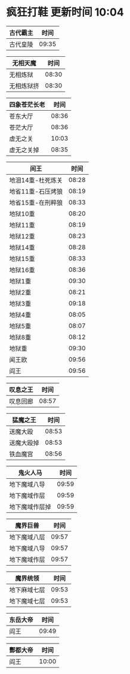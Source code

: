 # 疯狂打鞋 更新时间 10:04

| 古代霸主   | 时间    |
|--------|-------|
| 古代皇陵 | 09:35 |

| 无相天魔   | 时间    |
|--------|-------|
| 无相炼狱 | 08:30 |
| 无相炼狱挤 | 08:30 |

| 四象苍茫长老   | 时间    |
|--------|-------|
| 苍东大厅 | 08:36 |
| 苍茫大厅 | 08:36 |
| 虚无之关 | 10:03 |
| 虚无之关掉 | 08:35 |

| 间王   | 时间    |
|--------|-------|
| 地泪14重-杜死炼关 | 08:28 |
| 地省11重-石压烤狼 | 08:19 |
| 地省15重-在刑粹狼 | 08:33 |
| 地狱10重 | 08:20 |
| 地狱11重 | 08:19 |
| 地狱12重 | 08:23 |
| 地狱14重 | 08:28 |
| 地狱15重 | 08:33 |
| 地狱16重 | 08:36 |
| 地狱1重 | 09:30 |
| 地狱2重 | 08:21 |
| 地狱3重 | 09:18 |
| 地狱4重 | 08:05 |
| 地狱5重 | 08:07 |
| 地狱8重 | 08:12 |
| 地狱重 | 09:30 |
| 闻王欧 | 09:56 |
| 阎王 | 09:56 |

| 叹息之王   | 时间    |
|--------|-------|
| 叹息回廊 | 08:57 |

| 猛魔之王   | 时间    |
|--------|-------|
| 送魔大殴 | 08:53 |
| 送魔大殴掉 | 08:53 |
| 铁血魔宫 | 08:56 |

| 鬼火人马   | 时间    |
|--------|-------|
| 地下魔域八导 | 09:59 |
| 地下魔域作层 | 09:59 |
| 地下魔域作层掉 | 09:59 |

| 魔界巨兽   | 时间    |
|--------|-------|
| 地下魔域八层 | 09:57 |
| 地下魔域八导 | 09:57 |
| 地下魔域作层 | 09:57 |

| 魔界统领   | 时间    |
|--------|-------|
| 地下麻域七层 | 09:53 |
| 地下魔域七层 | 09:53 |

| 东岳大帝   | 时间    |
|--------|-------|
| 阎王 | 09:49 |

| 酆都大帝   | 时间    |
|--------|-------|
| 阎王 | 10:00 |